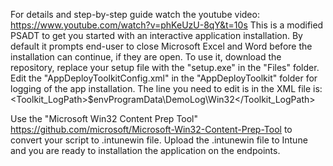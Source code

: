 For details and step-by-step guide watch the youtube video: https://www.youtube.com/watch?v=phKeUzU-8qY&t=10s
This is a modified PSADT to get you started with an interactive application installation. By default it prompts end-user to close Microsoft Excel and Word before the installation can continue, if they are open.
To use it, download the repository, replace your setup file with the "setup.exe" in the "Files" folder.
Edit the "AppDeployToolkitConfig.xml" in the "AppDeployToolkit" folder for logging of the app installation.
The line you need to edit is in the XML file is:
<Toolkit_LogPath>$envProgramData\DemoLog\Win32</Toolkit_LogPath>
<!-- Log path used for Toolkit logging. Change the above ^ path to your desired Win32 app installation log  -->

Use the "Microsoft Win32 Content Prep Tool" https://github.com/microsoft/Microsoft-Win32-Content-Prep-Tool to convert your script to .intunewin file.
Upload the .intunewin file to Intune and you are ready to installation the application on the endpoints.
